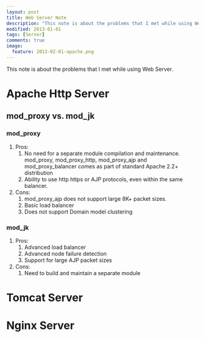 ```yaml
---
layout: post
title: Web Server Note
description: "This note is about the problems that I met while using Web Server."
modified: 2013-01-01
tags: [Server]
comments: true
image:
  feature: 2013-02-01-apache.png
---
```


This note is about the problems that I met while using Web Server.

# Apache Http Server

## mod_proxy vs. mod_jk

### mod_proxy

1. Pros:
    1. No need for a separate module compilation and maintenance. mod_proxy, mod_proxy_http, mod_proxy_ajp and mod_proxy_balancer comes as part of standard Apache 2.2+ distribution
    2. Ability to use http https or AJP protocols, even within the same balancer.  
2. Cons:
    1. mod_proxy_ajp does not support large 8K+ packet sizes.
    2. Basic load balancer
    3. Does not support Domain model clustering
      

### mod_jk
1. Pros:
      1. Advanced load balancer
      2. Advanced node failure detection
      3. Support for large AJP packet sizes
2. Cons:
      1. Need to build and maintain a separate module

# Tomcat Server

# Nginx Server

